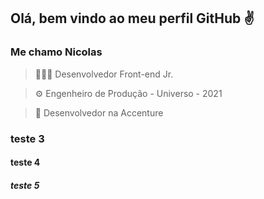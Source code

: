 ## Olá, bem vindo ao meu perfil GitHub ✌️
### Me chamo Nicolas

> 👨🏻‍💻 Desenvolvedor Front-end Jr.

> ⚙️ Engenheiro de Produção - Universo - 2021

> 💼 Desenvolvedor na Accenture

### teste 3
#### teste 4
##### teste 5
